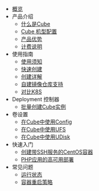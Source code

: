 
* [概览](/cube/README.md)
* 产品介绍
  * [什么是Cube](/cube/introduction/whatiscube.md)
  * [Cube 机型配置](/cube/introduction/kuaijie.md)
  * [产品优势](/cube/introduction/advantages.md)
  * [计费说明](/cube/introduction/charge.md)
* 使用指南
  * [使用须知](/cube/userguide/before_start.md)
  <!--* [CPU平台](/cube/userguide/machine_type.md)-->
  * [快速创建](/cube/userguide/quick_start.md)
  * [创建详解](/cube/userguide/describe_create.md)
  * [自建镜像仓库支持](/cube/userguide/self_repository.md)
  * [对比K8S](/cube/userguide/from_k8s.md)
* Deployment 控制器
  * [批量创建Cube实例](/cube/deployment/deployment_create.md)
* 卷设置
  * [在Cube中使用Config](/cube/volume/config.md)
  * [在Cube中使用UFS](/cube/volume/ufs.md)
  * [在Cube中使用UDisk](/cube/volume/udisk.md)
* 快速入门
  * [创建带SSH服务的CentOS容器](/cube/quickstar/centos_ssh.md)
  * [PHP应用的高可用部署](/cube/quickstar/php.md)
* 常见问题
  * [运行状态](/cube/question/status.md)
  * [容器重启策略](/cube/question/restart_policy.md)
